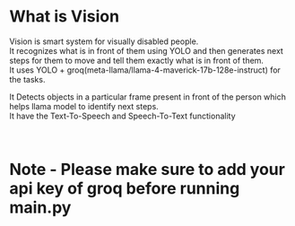 <h1>What is Vision</h1>
<p>Vision is smart system for visually disabled people.<br>It recognizes what is in front of them using YOLO and then generates next steps for them to move and tell them exactly what is in front of them.<br>It uses YOLO + groq(meta-llama/llama-4-maverick-17b-128e-instruct) for the tasks.</p>
<p>It Detects objects in a particular frame present in front of the person which helps llama model to identify next steps.<br>It have the Text-To-Speech and Speech-To-Text functionality</p>
<br>
<h1>Note - Please make sure to add your api key of groq before running main.py</h1>

